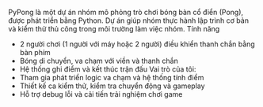 PyPong là một dự án nhóm mô phỏng trò chơi bóng bàn cổ điển (Pong), được phát triển bằng Python.
Dự án giúp nhóm thực hành lập trình cơ bản và kiểm thử thủ công trong môi trường làm việc nhóm.
Tính năng
- 2 người chơi (1 người với máy hoặc 2 người) điều khiển thanh chắn bằng bàn phím
- Bóng di chuyển, va chạm với viền và thanh chắn
- Hệ thống ghi điểm và kết thúc trận đấu
Vai trò của tôi:
- Tham gia phát triển logic va chạm và hệ thống tính điểm
- Thiết kế ca kiểm thử, kiểm tra chuyển động và gameplay
- Hỗ trợ debug lỗi và cải tiến trải nghiệm chơi game
